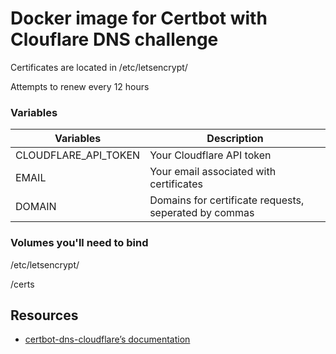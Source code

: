 # Docker image for Certbot with Clouflare DNS challenge

Certificates are located in /etc/letsencrypt/

Attempts to renew every 12 hours

### Variables

| Variables              | Description                    |
|------------------------|--------------------------------|
| CLOUDFLARE_API_TOKEN   | Your Cloudflare API token |
| EMAIL                  | Your email associated with certificates |
| DOMAIN                 | Domains for certificate requests, seperated by commas |

### Volumes you'll need to bind
/etc/letsencrypt/

/certs

## Resources

- [certbot-dns-cloudflare’s documentation](https://certbot-dns-cloudflare.readthedocs.io/en/stable/)
